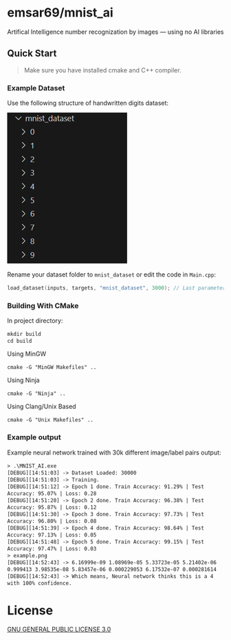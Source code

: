 # emsar69/mnist_ai

Artifical Intelligence number recognization by images &mdash; using no AI libraries

## Quick Start
> Make sure you have installed cmake and C++ compiler.

### Example Dataset
Use the following structure of handwritten digits dataset:

![Handwritten Digits](assets/mnist_dataset.png)

Rename your dataset folder to `mnist_dataset` or edit the code in `Main.cpp`:
```cpp
load_dataset(inputs, targets, "mnist_dataset", 3000); // Last parameter (3000) means how much data per number.
```

### Building With CMake

In project directory:
```shell
mkdir build
cd build
```

Using MinGW
```shell
cmake -G "MinGW Makefiles" ..
```

Using Ninja
```shell
cmake -G "Ninja" ..
```

Using Clang/Unix Based
```shell
cmake -G "Unix Makefiles" ..
```

### Example output
Example neural network trained with 30k different image/label pairs output:

```log
> .\MNIST_AI.exe
[DEBUG][14:51:03] -> Dataset Loaded: 30000
[DEBUG][14:51:03] -> Training.
[DEBUG][14:51:12] -> Epoch 1 done. Train Accuracy: 91.29% | Test Accuracy: 95.07% | Loss: 0.28
[DEBUG][14:51:20] -> Epoch 2 done. Train Accuracy: 96.38% | Test Accuracy: 95.87% | Loss: 0.12
[DEBUG][14:51:30] -> Epoch 3 done. Train Accuracy: 97.73% | Test Accuracy: 96.80% | Loss: 0.08
[DEBUG][14:51:39] -> Epoch 4 done. Train Accuracy: 98.64% | Test Accuracy: 97.13% | Loss: 0.05
[DEBUG][14:51:48] -> Epoch 5 done. Train Accuracy: 99.15% | Test Accuracy: 97.47% | Loss: 0.03
> example.png
[DEBUG][14:52:43] -> 6.16999e-09 1.08969e-05 5.33723e-05 5.21402e-06 0.999413 3.98535e-08 5.83457e-06 0.000229053 6.17532e-07 0.000281614
[DEBUG][14:52:43] -> Which means, Neural network thinks this is a 4 with 100% confidence.
```

# License
[GNU GENERAL PUBLIC LICENSE 3.0](LICENSE)
